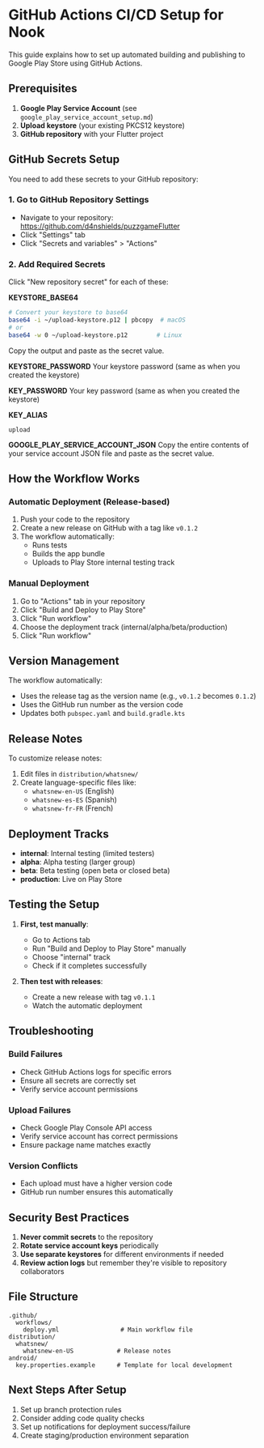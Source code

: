 # GitHub Actions CI/CD Setup for Nook

This guide explains how to set up automated building and publishing to Google Play Store using GitHub Actions.

## Prerequisites

1. **Google Play Service Account** (see `google_play_service_account_setup.md`)
2. **Upload keystore** (your existing PKCS12 keystore)
3. **GitHub repository** with your Flutter project

## GitHub Secrets Setup

You need to add these secrets to your GitHub repository:

### 1. Go to GitHub Repository Settings
- Navigate to your repository: https://github.com/d4nshields/puzzgameFlutter
- Click "Settings" tab
- Click "Secrets and variables" > "Actions"

### 2. Add Required Secrets

Click "New repository secret" for each of these:

**KEYSTORE_BASE64**
```bash
# Convert your keystore to base64
base64 -i ~/upload-keystore.p12 | pbcopy  # macOS
# or
base64 -w 0 ~/upload-keystore.p12        # Linux
```
Copy the output and paste as the secret value.

**KEYSTORE_PASSWORD**
Your keystore password (same as when you created the keystore)

**KEY_PASSWORD** 
Your key password (same as when you created the keystore)

**KEY_ALIAS**
```
upload
```

**GOOGLE_PLAY_SERVICE_ACCOUNT_JSON**
Copy the entire contents of your service account JSON file and paste as the secret value.

## How the Workflow Works

### Automatic Deployment (Release-based)
1. Push your code to the repository
2. Create a new release on GitHub with a tag like `v0.1.2`
3. The workflow automatically:
   - Runs tests
   - Builds the app bundle
   - Uploads to Play Store internal testing track

### Manual Deployment
1. Go to "Actions" tab in your repository
2. Click "Build and Deploy to Play Store"
3. Click "Run workflow"
4. Choose the deployment track (internal/alpha/beta/production)
5. Click "Run workflow"

## Version Management

The workflow automatically:
- Uses the release tag as the version name (e.g., `v0.1.2` becomes `0.1.2`)
- Uses the GitHub run number as the version code
- Updates both `pubspec.yaml` and `build.gradle.kts`

## Release Notes

To customize release notes:
1. Edit files in `distribution/whatsnew/`
2. Create language-specific files like:
   - `whatsnew-en-US` (English)
   - `whatsnew-es-ES` (Spanish)
   - `whatsnew-fr-FR` (French)

## Deployment Tracks

- **internal**: Internal testing (limited testers)
- **alpha**: Alpha testing (larger group)
- **beta**: Beta testing (open beta or closed beta)
- **production**: Live on Play Store

## Testing the Setup

1. **First, test manually**:
   - Go to Actions tab
   - Run "Build and Deploy to Play Store" manually
   - Choose "internal" track
   - Check if it completes successfully

2. **Then test with releases**:
   - Create a new release with tag `v0.1.1`
   - Watch the automatic deployment

## Troubleshooting

### Build Failures
- Check GitHub Actions logs for specific errors
- Ensure all secrets are correctly set
- Verify service account permissions

### Upload Failures
- Check Google Play Console API access
- Verify service account has correct permissions
- Ensure package name matches exactly

### Version Conflicts
- Each upload must have a higher version code
- GitHub run number ensures this automatically

## Security Best Practices

1. **Never commit secrets** to the repository
2. **Rotate service account keys** periodically
3. **Use separate keystores** for different environments if needed
4. **Review action logs** but remember they're visible to repository collaborators

## File Structure

```
.github/
  workflows/
    deploy.yml                 # Main workflow file
distribution/
  whatsnew/
    whatsnew-en-US            # Release notes
android/
  key.properties.example      # Template for local development
```

## Next Steps After Setup

1. Set up branch protection rules
2. Consider adding code quality checks
3. Set up notifications for deployment success/failure
4. Create staging/production environment separation
